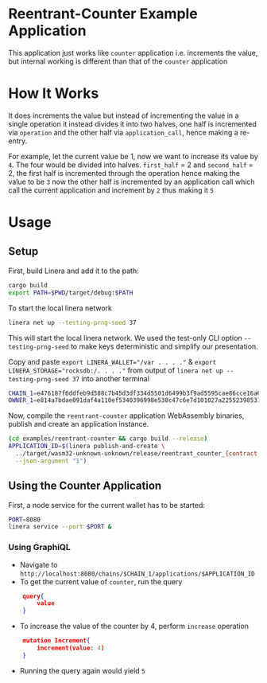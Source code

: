 <!-- cargo-rdme start -->

# Reentrant-Counter Example Application

This application just works like `counter` application i.e. increments the value, but internal working 
is different than that of the `counter` application

# How It Works

It does increments the value but instead of incrementing the value in a single operation 
it instead divides it into two halves, one half is incremented via `operation` and the other 
half via `application_call`, hence making a re-entry.

For example, let the current value be 1, now we want to increase its value by `4`. The four would be 
divided into halves. `first_half` = 2 and `second_half` = 2, the first half is incremented through 
the operation hence making the value to be `3` now the other half is incremented by an application call
which call the current application and increment by `2` thus making it `5`
 
# Usage

## Setup 

First, build Linera and add it to the path:

```bash
cargo build
export PATH=$PWD/target/debug:$PATH
```

To start the local linera network

```bash
linera net up --testing-prng-seed 37
```

This will start the local linera network. We used the
test-only CLI option `--testing-prng-seed` to make keys deterministic and simplify our
presentation.

Copy and paste `export LINERA_WALLET="/var . . . ."` & `export LINERA_STORAGE="rocksdb:/. . . ."` from output of `linera net up --testing-prng-seed 37` into another terminal

```bash
CHAIN_1=e476187f6ddfeb9d588c7b45d3df334d5501d6499b3f9ad5595cae86cce16a65
OWNER_1=e814a7bdae091daf4a110ef5340396998e538c47c6e7d101027a225523985316
```

Now, compile the `reentrant-counter` application WebAssembly binaries, publish and create an application instance.

```bash
(cd examples/reentrant-counter && cargo build --release)
APPLICATION_ID=$(linera publish-and-create \
  ../target/wasm32-unknown-unknown/release/reentrant_counter_{contract,service}.wasm \
  --json-argument "1")
```

## Using the Counter Application

First, a node service for the current wallet has to be started:

```bash
PORT=8080
linera service --port $PORT &
```

### Using GraphiQL

- Navigate to `http://localhost:8080/chains/$CHAIN_1/applications/$APPLICATION_ID`
- To get the current value of `counter`, run the query
```json
    query{
        value
    }
```
- To increase the value of the counter by 4, perform `increase` operation
```json
    mutation Increment{
        increment(value: 4)
    }
```
- Running the query again would yield `5`

<!-- cargo-rdme end -->
